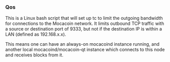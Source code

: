 ### Qos ###

This is a Linux bash script that will set up tc to limit the outgoing bandwidth for connections to the Mocacoin network. It limits outbound TCP traffic with a source or destination port of 9333, but not if the destination IP is within a LAN (defined as 192.168.x.x).

This means one can have an always-on mocacoind instance running, and another local mocacoind/mocacoin-qt instance which connects to this node and receives blocks from it.
